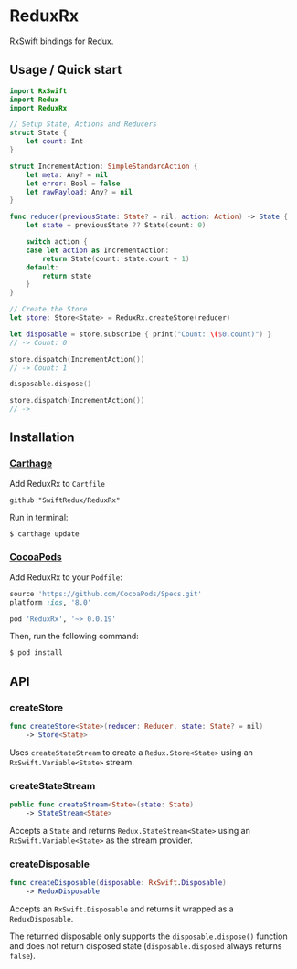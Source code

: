 # ReduxRx

RxSwift bindings for Redux.

## Usage / Quick start

```swift
import RxSwift
import Redux
import ReduxRx

// Setup State, Actions and Reducers
struct State {
    let count: Int
}

struct IncrementAction: SimpleStandardAction {
    let meta: Any? = nil
    let error: Bool = false
    let rawPayload: Any? = nil
}

func reducer(previousState: State? = nil, action: Action) -> State {
    let state = previousState ?? State(count: 0)

    switch action {
    case let action as IncrementAction:
        return State(count: state.count + 1)
    default:
        return state
    }
}

// Create the Store
let store: Store<State> = ReduxRx.createStore(reducer)

let disposable = store.subscribe { print("Count: \($0.count)") }
// -> Count: 0

store.dispatch(IncrementAction())
// -> Count: 1

disposable.dispose()

store.dispatch(IncrementAction())
// ->
```

## Installation

### [Carthage](https://github.com/Carthage/Carthage)

Add ReduxRx to `Cartfile`
```
github "SwiftRedux/ReduxRx"
```

Run in terminal:
```bash
$ carthage update
```

### [CocoaPods](http://cocoapods.org)

Add ReduxRx to your `Podfile`:

```ruby
source 'https://github.com/CocoaPods/Specs.git'
platform :ios, '8.0'

pod 'ReduxRx', '~> 0.0.19'
```

Then, run the following command:

```bash
$ pod install
```

## API

### createStore

```swift
func createStore<State>(reducer: Reducer, state: State? = nil)
	-> Store<State>
```

Uses `createStateStream` to create a `Redux.Store<State>` using an `RxSwift.Variable<State>` stream.


### createStateStream

```swift
public func createStream<State>(state: State)
	-> StateStream<State>
```

Accepts a `State` and returns `Redux.StateStream<State>` using an `RxSwift.Variable<State>` as the stream provider.

### createDisposable

```swift
func createDisposable(disposable: RxSwift.Disposable)
	-> ReduxDisposable
```

Accepts an `RxSwift.Disposable` and returns it wrapped as a `ReduxDisposable`.

The returned disposable only supports the `disposable.dispose()` function and does not return disposed state (`disposable.disposed` always returns `false`).

